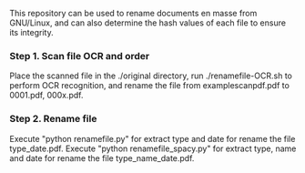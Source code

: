 This repository can be used to rename documents en masse from GNU/Linux, and can also determine the hash values ​​of each file to ensure its integrity.
### Step 1. Scan file OCR and order
Place the scanned file in the ./original directory, run ./renamefile-OCR.sh to perform OCR recognition, and rename the file from examplescanpdf.pdf to 0001.pdf, 000x.pdf.
### Step 2. Rename file
Execute "python renamefile.py" for extract type and date for rename the file type_date.pdf.
Execute "python renamefile_spacy.py" for extract type, name and date for rename the file type_name_date.pdf.

